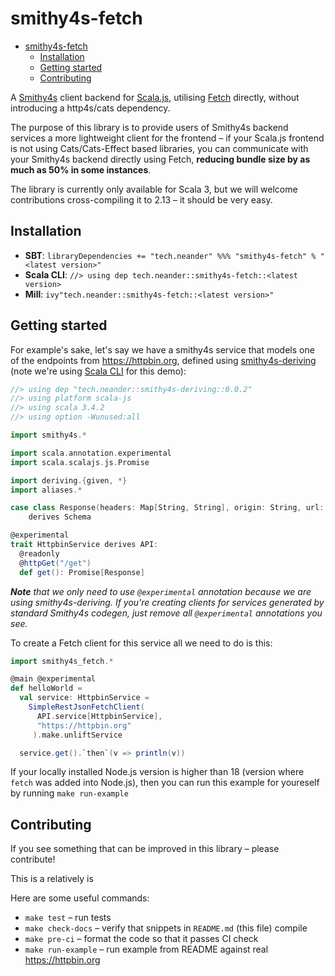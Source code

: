 # smithy4s-fetch

<!--toc:start-->
- [smithy4s-fetch](#smithy4s-fetch)
  - [Installation](#installation)
  - [Getting started](#getting-started)
  - [Contributing](#contributing)
  <!--toc:end-->

A [Smithy4s](https://disneystreaming.github.io/smithy4s/) client backend for [Scala.js](https://www.scala-js.org/), utilising [Fetch](https://developer.mozilla.org/en-US/docs/Web/API/Fetch_API/Using_Fetch) directly, without introducing a http4s/cats dependency.

The purpose of this library is to provide users of Smithy4s backend services a more lightweight client for the frontend – if your Scala.js frontend is not using Cats/Cats-Effect based libraries, you can communicate with your Smithy4s backend directly using Fetch, **reducing bundle size by as much as 50% in some instances**.

The library is currently only available for Scala 3, but we will welcome contributions cross-compiling it to 2.13 – it should be very easy.

## Installation 

- **SBT**: `libraryDependencies += "tech.neander" %%% "smithy4s-fetch" % "<latest version>"`
- **Scala CLI**: `//> using dep tech.neander::smithy4s-fetch::<latest version>`
- **Mill**: `ivy"tech.neander::smithy4s-fetch::<latest version>"`

## Getting started

For example's sake, let's say we have a smithy4s service that models one of the endpoints from https://httpbin.org, defined using [smithy4s-deriving](https://github.com/neandertech/smithy4s-deriving) (note we're using [Scala CLI](https://scala-cli.virtuslab.org) for this demo):

```scala
//> using dep "tech.neander::smithy4s-deriving::0.0.2"
//> using platform scala-js
//> using scala 3.4.2
//> using option -Wunused:all

import smithy4s.*

import scala.annotation.experimental
import scala.scalajs.js.Promise

import deriving.{given, *}
import aliases.*

case class Response(headers: Map[String, String], origin: String, url: String)
    derives Schema

@experimental
trait HttpbinService derives API:
  @readonly
  @httpGet("/get")
  def get(): Promise[Response]
```

***Note** that we only need to use `@experimental` annotation because we are using smithy4s-deriving.*
*If you're creating clients for services generated by standard Smithy4s codegen, just remove all `@experimental` annotations*
*you see.*

To create a Fetch client for this service all we need to do is this:

```scala
import smithy4s_fetch.*

@main @experimental
def helloWorld = 
  val service: HttpbinService = 
    SimpleRestJsonFetchClient(
      API.service[HttpbinService],
      "https://httpbin.org"
     ).make.unliftService

  service.get().`then`(v => println(v))
```

If your locally installed Node.js version is higher than 18 (version where `fetch` was added into Node.js), then you can run this example for youreself by running `make run-example`

## Contributing

If you see something that can be improved in this library – please contribute!

This is a relatively is

Here are some useful commands:

- `make test` – run tests
- `make check-docs` – verify that snippets in `README.md` (this file) compile
- `make pre-ci` – format the code so that it passes CI check
- `make run-example` – run example from README against real https://httpbin.org
